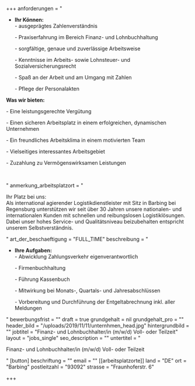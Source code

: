 +++
anforderungen = "<ul><li><p><strong>Ihr Können:</strong><br>- ausgeprägtes Zahlenverständnis</p><p>- Praxiserfahrung im Bereich Finanz- und Lohnbuchhaltung</p><p>- sorgfältige, genaue und zuverlässige Arbeitsweise</p><p>- Kenntnisse im Arbeits- sowie Lohnsteuer- und Sozialversicherungsrecht</p><p>- Spaß an der Arbeit und am Umgang mit Zahlen</p><p>- Pflege der Personalakten</p></li></ul><p><strong>Was wir bieten:</strong></p><p>- Eine leistungsgerechte Vergütung</p><p>- Einen sicheren Arbeitsplatz in einem erfolgreichen, dynamischen Unternehmen</p><p>- Ein freundliches Arbeitsklima in einem motivierten Team</p><p>- Vielseitiges interessantes Arbeitsgebiet</p><p>- Zuzahlung zu Vermögenswirksamen Leistungen</p><p><br></p>"
anmerkung_arbeitsplatzort = "<p>Ihr Platz bei uns:<br>Als international agierender Logistikdienstleister mit Sitz in Barbing bei Regensburg unterstützen wir seit über 30 Jahren unsere nationalen- und internationalen Kunden mit schnellen und reibungslosen Logistiklösungen. Dabei unser hohes Service- und Qualitätsniveau beizubehalten entspricht unserem Selbstverständnis.</p>"
art_der_beschaeftigung = "FULL_TIME"
beschreibung = "<ul><li><p><strong>Ihre Aufgaben:</strong><br>- Abwicklung Zahlungsverkehr eigenverantwortlich</p><p>- Firmenbuchhaltung</p><p>- Führung Kassenbuch</p><p>- Mitwirkung bei Monats-, Quartals- und Jahresabschlüssen</p><p>- Vorbereitung und Durchführung der Entgeltabrechnung inkl. aller Meldungen</p></li></ul>"
bewerbungsfrist = ""
draft = true
grundgehalt = nil
grundgehalt_pro = ""
header_bild = "/uploads/2019/11/11/unternhmen_head.jpg"
hintergrundbild = ""
jobtitel = "Finanz- und Lohnbuchhalter/in (m/w/d) Voll- oder Teilzeit"
layout = "jobs_single"
seo_description = ""
untertitel = "<p>Finanz- und Lohnbuchhalter/in (m/w/d) Voll- oder Teilzeit</p>"
[button]
beschriftung = ""
email = ""
[[arbeitsplatzorte]]
land = "DE"
ort = "Barbing"
postleitzahl = "93092"
strasse = "Fraunhoferstr. 6"

+++

